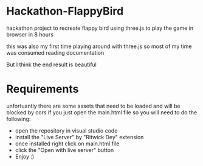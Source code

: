 # Hackathon-FlappyBird
hackathon project to recreate flappy bird using three.js to play the game in browser in 8 hours

this was also my first time playing around with three.js so most of my time was consumed reading documentation

But I think the end result is beautiful

# Requirements

unfortuantly there are some assets that need to be loaded and will be blocked by cors if you just open the main.html file so you will need to do the following:

- open the repository in visual studio code
- install the "Live Server" by "Ritwick Dey" extension
- once installed right click on main.html file
- click the "Open with live server" button
- Enjoy :)
